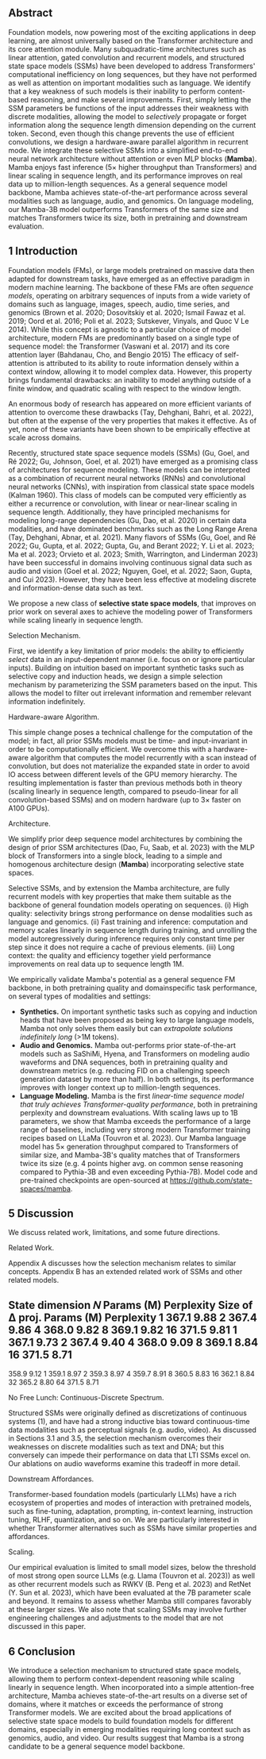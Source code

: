 ## Abstract

Foundation models, now powering most of the exciting applications in deep learning, are almost universally based on the Transformer architecture and its core attention module. Many subquadratic-time architectures such as linear attention, gated convolution and recurrent models, and structured state space models (SSMs) have been developed to address Transformers' computational inefficiency on long sequences, but they have not performed as well as attention on important modalities such as language. We identify that a key weakness of such models is their inability to perform content-based reasoning, and make several improvements. First, simply letting the SSM parameters be functions of the input addresses their weakness with discrete modalities, allowing the model to *selectively* propagate or forget information along the sequence length dimension depending on the current token. Second, even though this change prevents the use of efficient convolutions, we design a hardware-aware parallel algorithm in recurrent mode. We integrate these selective SSMs into a simplified end-to-end neural network architecture without attention or even MLP blocks (**Mamba**). Mamba enjoys fast inference (5× higher throughput than Transformers) and linear scaling in sequence length, and its performance improves on real data up to million-length sequences. As a general sequence model backbone, Mamba achieves state-of-the-art performance across several modalities such as language, audio, and genomics. On language modeling, our Mamba-3B model outperforms Transformers of the same size and matches Transformers twice its size, both in pretraining and downstream evaluation.

## 1 Introduction

Foundation models (FMs), or large models pretrained on massive data then adapted for downstream tasks, have emerged as an effective paradigm in modern machine learning. The backbone of these FMs are often *sequence models*, operating on arbitrary sequences of inputs from a wide variety of domains such as language, images, speech, audio, time series, and genomics (Brown et al. 2020; Dosovitskiy et al. 2020; Ismail Fawaz et al. 2019; Oord et al. 2016; Poli et al. 2023; Sutskever, Vinyals, and Quoc V Le 2014). While this concept is agnostic to a particular choice of model architecture, modern FMs are predominantly based on a single type of sequence model: the Transformer (Vaswani et al. 2017) and its core attention layer (Bahdanau, Cho, and Bengio 2015) The efficacy of self-attention is attributed to its ability to route information densely within a context window, allowing it to model complex data. However, this property brings fundamental drawbacks:
an inability to model anything outside of a finite window, and quadratic scaling with respect to the window length.

An enormous body of research has appeared on more efficient variants of attention to overcome these drawbacks (Tay, Dehghani, Bahri, et al. 2022), but often at the expense of the very properties that makes it effective. As of yet, none of these variants have been shown to be empirically effective at scale across domains.

Recently, structured state space sequence models (SSMs) (Gu, Goel, and Ré 2022; Gu, Johnson, Goel, et al. 2021) have emerged as a promising class of architectures for sequence modeling. These models can be interpreted as a combination of recurrent neural networks (RNNs) and convolutional neural networks (CNNs), with inspiration from classical state space models (Kalman 1960). This class of models can be computed very efficiently as either a recurrence or convolution, with linear or near-linear scaling in sequence length. Additionally, they have principled mechanisms for modeling long-range dependencies (Gu, Dao, et al. 2020) in certain data modalities, and have dominated benchmarks such as the Long Range Arena (Tay, Dehghani, Abnar, et al. 2021). Many flavors of SSMs (Gu, Goel, and Ré 2022; Gu, Gupta, et al. 2022; Gupta, Gu, and Berant 2022; Y. Li et al. 2023; Ma et al. 2023; Orvieto et al. 2023; Smith, Warrington, and Linderman 2023) have been successful in domains involving continuous signal data such as audio and vision (Goel et al. 2022; Nguyen, Goel, et al. 2022;
Saon, Gupta, and Cui 2023). However, they have been less effective at modeling discrete and information-dense data such as text.

We propose a new class of **selective state space models**, that improves on prior work on several axes to achieve the modeling power of Transformers while scaling linearly in sequence length.

Selection Mechanism.

First, we identify a key limitation of prior models: the ability to efficiently *select* data in an input-dependent manner (i.e. focus on or ignore particular inputs). Building on intuition based on important synthetic tasks such as selective copy and induction heads, we design a simple selection mechanism by parameterizing the SSM
parameters based on the input. This allows the model to filter out irrelevant information and remember relevant information indefinitely.

Hardware-aware Algorithm.

This simple change poses a technical challenge for the computation of the model; in fact, all prior SSMs models must be time- and input-invariant in order to be computationally efficient. We overcome this with a hardware-aware algorithm that computes the model recurrently with a scan instead of convolution, but does not materialize the expanded state in order to avoid IO access between different levels of the GPU memory hierarchy. The resulting implementation is faster than previous methods both in theory (scaling linearly in sequence length, compared to pseudo-linear for all convolution-based SSMs) and on modern hardware (up to 3× faster on A100 GPUs).

Architecture.

We simplify prior deep sequence model architectures by combining the design of prior SSM architectures
(Dao, Fu, Saab, et al. 2023) with the MLP block of Transformers into a single block, leading to a simple and homogenous architecture design (**Mamba**) incorporating selective state spaces.

Selective SSMs, and by extension the Mamba architecture, are fully recurrent models with key properties that make them suitable as the backbone of general foundation models operating on sequences. (i) High quality: selectivity brings strong performance on dense modalities such as language and genomics. (ii) Fast training and inference: computation and memory scales linearly in sequence length during training, and unrolling the model autoregressively during inference requires only constant time per step since it does not require a cache of previous elements. (iii) Long context: the quality and efficiency together yield performance improvements on real data up to sequence length 1M.

We empirically validate Mamba's potential as a general sequence FM backbone, in both pretraining quality and domainspecific task performance, on several types of modalities and settings:

- **Synthetics.** On important synthetic tasks such as copying and induction heads that have been proposed as being key to
large language models, Mamba not only solves them easily but can *extrapolate solutions indefinitely long* (>1M tokens).
- **Audio and Genomics.** Mamba out-performs prior state-of-the-art models such as SaShiMi, Hyena, and Transformers
on modeling audio waveforms and DNA sequences, both in pretraining quality and downstream metrics (e.g. reducing
FID on a challenging speech generation dataset by more than half). In both settings, its performance improves with longer
context up to million-length sequences.
- **Language Modeling.** Mamba is the first *linear-time sequence model that truly achieves Transformer-quality performance*,
both in pretraining perplexity and downstream evaluations. With scaling laws up to 1B parameters, we show that Mamba
exceeds the performance of a large range of baselines, including very strong modern Transformer training recipes based
on LLaMa (Touvron et al. 2023). Our Mamba language model has 5× generation throughput compared to Transformers
of similar size, and Mamba-3B's quality matches that of Transformers twice its size (e.g. 4 points higher avg. on common
sense reasoning compared to Pythia-3B and even exceeding Pythia-7B).
Model code and pre-trained checkpoints are open-sourced at https://github.com/state-spaces/mamba.

## 5 Discussion

We discuss related work, limitations, and some future directions.

Related Work.

Appendix A discusses how the selection mechanism relates to similar concepts. Appendix B has an extended related work of SSMs and other related models.

State dimension 𝑁
Params (M)
Perplexity
Size of Δ proj.
Params (M)
Perplexity
1
367.1
9.88
2
367.4
9.86
4
368.0
9.82
8
369.1
9.82
16
371.5
9.81
1
367.1
9.73
2
367.4
9.40
4
368.0
9.09
8
369.1
8.84
16
371.5
8.71
-
358.9
9.12
1
359.1
8.97
2
359.3
8.97
4
359.7
8.91
8
360.5
8.83
16
362.1
8.84
32
365.2
8.80
64
371.5
8.71

No Free Lunch: Continuous-Discrete Spectrum.

Structured SSMs were originally defined as discretizations of continuous systems (1), and have had a strong inductive bias toward continuous-time data modalities such as perceptual signals (e.g. audio, video). As discussed in Sections 3.1 and 3.5, the selection mechanism overcomes their weaknesses on discrete modalities such as text and DNA; but this conversely can impede their performance on data that LTI SSMs excel on. Our ablations on audio waveforms examine this tradeoff in more detail.

Downstream Affordances.

Transformer-based foundation models (particularly LLMs) have a rich ecosystem of properties and modes of interaction with pretrained models, such as fine-tuning, adaptation, prompting, in-context learning, instruction tuning, RLHF, quantization, and so on. We are particularly interested in whether Transformer alternatives such as SSMs have similar properties and affordances.

Scaling.

Our empirical evaluation is limited to small model sizes, below the threshold of most strong open source LLMs
(e.g. Llama (Touvron et al. 2023)) as well as other recurrent models such as RWKV (B. Peng et al. 2023) and RetNet (Y. Sun et al. 2023), which have been evaluated at the 7B parameter scale and beyond. It remains to assess whether Mamba still compares favorably at these larger sizes. We also note that scaling SSMs may involve further engineering challenges and adjustments to the model that are not discussed in this paper.

## 6 Conclusion

We introduce a selection mechanism to structured state space models, allowing them to perform context-dependent reasoning while scaling linearly in sequence length. When incorporated into a simple attention-free architecture, Mamba achieves state-of-the-art results on a diverse set of domains, where it matches or exceeds the performance of strong Transformer models. We are excited about the broad applications of selective state space models to build foundation models for different domains, especially in emerging modalities requiring long context such as genomics, audio, and video. Our results suggest that Mamba is a strong candidate to be a general sequence model backbone.

